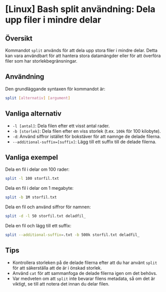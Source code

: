 # [Linux] Bash split användning: Dela upp filer i mindre delar

## Översikt
Kommandot `split` används för att dela upp stora filer i mindre delar. Detta kan vara användbart för att hantera stora datamängder eller för att överföra filer som har storlekbegränsningar.

## Användning
Den grundläggande syntaxen för kommandot är:

```bash
split [alternativ] [argument]
```

## Vanliga alternativ
- `-l [antal]`: Dela filen efter ett visst antal rader.
- `-b [storlek]`: Dela filen efter en viss storlek (t.ex. `100k` för 100 kilobyte).
- `-d`: Använd siffror istället för bokstäver för att namnge de delade filerna.
- `--additional-suffix=[suffix]`: Lägg till ett suffix till de delade filerna.

## Vanliga exempel
Dela en fil i delar om 100 rader:

```bash
split -l 100 storfil.txt
```

Dela en fil i delar om 1 megabyte:

```bash
split -b 1M storfil.txt
```

Dela en fil och använd siffror för namnen:

```bash
split -d -l 50 storfil.txt deladfil_
```

Dela en fil och lägg till ett suffix:

```bash
split --additional-suffix=.txt -b 500k storfil.txt deladfil_
```

## Tips
- Kontrollera storleken på de delade filerna efter att du har använt `split` för att säkerställa att de är i önskad storlek.
- Använd `cat` för att sammanfoga de delade filerna igen om det behövs.
- Var medveten om att `split` inte bevarar filens metadata, så om det är viktigt, se till att notera det innan du delar filen.